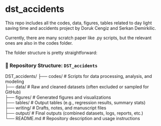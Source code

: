 # dst_accidents
This repo includes all the codes, data, figures, tables related to day light saving time and accidents project by Doruk Cengiz and Serkan Demirkilic.

Currently, there are many scratch paper like .py scripts, but the relevant ones are also in the codes folder. 

The folder structure is pretty straightforward: 

### 📁 Repository Structure: `DST_accidents`

DST_accidents/
├── codes/ # Scripts for data processing, analysis, and modeling  
├── data/ # Raw and cleaned datasets (often excluded or sampled for GitHub)  
├── figures/ # Generated figures and visualizations  
├── tables/ # Output tables (e.g., regression results, summary stats)  
├── writing/ # Drafts, notes, and manuscript files  
├── output/ # Final outputs (combined datasets, logs, reports, etc.)  
└── README.md # Repository description and usage instructions  








